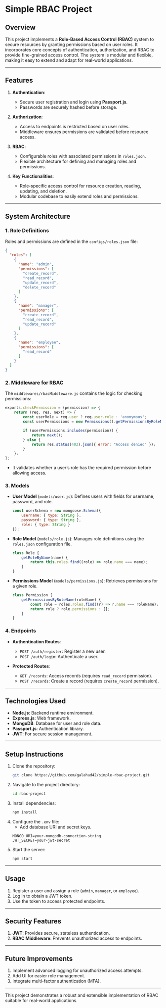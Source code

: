 
# Simple RBAC Project

## **Overview**

This project implements a **Role-Based Access Control (RBAC)** system to secure resources by granting permissions based on user roles. It incorporates core concepts of authentication, authorization, and RBAC to provide fine-grained access control. The system is modular and flexible, making it easy to extend and adapt for real-world applications.

---

## **Features**

1. **Authentication**:
   - Secure user registration and login using **Passport.js**.
   - Passwords are securely hashed before storage.

2. **Authorization**:
   - Access to endpoints is restricted based on user roles.
   - Middleware ensures permissions are validated before resource access.

3. **RBAC**:
   - Configurable roles with associated permissions in `roles.json`.
   - Flexible architecture for defining and managing roles and permissions.

4. **Key Functionalities**:
   - Role-specific access control for resource creation, reading, updating, and deletion.
   - Modular codebase to easily extend roles and permissions.

---

## **System Architecture**

### **1. Role Definitions**
Roles and permissions are defined in the `configs/roles.json` file:
```json
{
  "roles": [
    {
      "name": "admin",
      "permissions": [
        "create_record",
        "read_record",
        "update_record",
        "delete_record"
      ]
    },
    {
      "name": "manager",
      "permissions": [
        "create_record",
        "read_record",
        "update_record"
      ]
    },
    {
      "name": "employee",
      "permissions": [
        "read_record"
      ]
    }
  ]
}
```

### **2. Middleware for RBAC**
The `middlewares/rbacMiddleware.js` contains the logic for checking permissions:
```javascript
exports.checkPermission = (permission) => {
    return (req, res, next) => {
        const userRole = req.user ? req.user.role : 'anonymous';
        const userPermissions = new Permissions().getPermissionsByRoleName(userRole);

        if (userPermissions.includes(permission)) {
            return next();
        } else {
            return res.status(403).json({ error: "Access denied" });
        }
    };
};
```
- It validates whether a user’s role has the required permission before allowing access.

### **3. Models**
- **User Model** (`models/user.js`):
  Defines users with fields for username, password, and role.
  ```javascript
  const userSchema = new mongoose.Schema({
      username: { type: String },
      password: { type: String },
      role: { type: String }
  });
  ```

- **Role Model** (`models/role.js`):
  Manages role definitions using the `roles.json` configuration file.
  ```javascript
  class Role {
      getRoleByName(name) {
          return this.roles.find((role) => role.name === name);
      }
  }
  ```

- **Permissions Model** (`models/permissions.js`):
  Retrieves permissions for a given role.
  ```javascript
  class Permission {
      getPermissionsByRoleName(roleName) {
          const role = roles.roles.find((r) => r.name === roleName);
          return role ? role.permissions : [];
      }
  }
  ```

### **4. Endpoints**
- **Authentication Routes**:
  - `POST /auth/register`: Register a new user.
  - `POST /auth/login`: Authenticate a user.

- **Protected Routes**:
  - `GET /records`: Access records (requires `read_record` permission).
  - `POST /records`: Create a record (requires `create_record` permission).

---

## **Technologies Used**

- **Node.js**: Backend runtime environment.
- **Express.js**: Web framework.
- **MongoDB**: Database for user and role data.
- **Passport.js**: Authentication library.
- **JWT**: For secure session management.

---

## **Setup Instructions**

1. Clone the repository:
   ```bash
   git clone https://github.com/galahad42/simple-rbac-project.git
   ```
2. Navigate to the project directory:
   ```bash
   cd rbac-project
   ```
3. Install dependencies:
   ```bash
   npm install
   ```
4. Configure the `.env` file:
   - Add database URI and secret keys.
   ```env
   MONGO_URI=your-mongodb-connection-string
   JWT_SECRET=your-jwt-secret
   ```
5. Start the server:
   ```bash
   npm start
   ```

---

## **Usage**

1. Register a user and assign a role (`admin`, `manager`, or `employee`).
2. Log in to obtain a JWT token.
3. Use the token to access protected endpoints.

---

## **Security Features**

1. **JWT**: Provides secure, stateless authentication.
2. **RBAC Middleware**: Prevents unauthorized access to endpoints.

---

## **Future Improvements**

1. Implement advanced logging for unauthorized access attempts.
2. Add UI for easier role management.
3. Integrate multi-factor authentication (MFA).

---

This project demonstrates a robust and extensible implementation of RBAC suitable for real-world applications.
